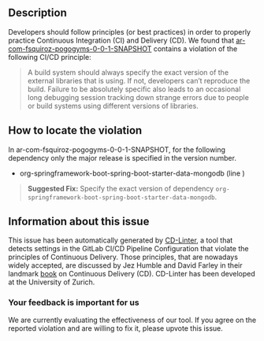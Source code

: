 
## Description
Developers should follow principles (or best practices) in order to properly practice Continuous Integration (CI) and Delivery (CD).
We found that [ar-com-fsquiroz-pogogyms-0-0-1-SNAPSHOT](https://gitlab.com/franjsaenz/pogogyms/blob/master/.gitlab-ci.yml) contains a violation of the following CI/CD principle:

> A build system should always specify the exact version of the external libraries that is using.
If not, developers can’t reproduce the build. Failure to be absolutely specific also leads to an occasional long debugging session tracking down strange errors due to people or build systems using different versions of libraries.

## How to locate the violation

In ar-com-fsquiroz-pogogyms-0-0-1-SNAPSHOT, for the following dependency only the major release is specified in the version number.

* org-springframework-boot-spring-boot-starter-data-mongodb (line )

> **Suggested Fix:** Specify the exact version of dependency `org-springframework-boot-spring-boot-starter-data-mongodb`.

## Information about this issue

This issue has been automatically generated by [CD-Linter](https://gitlab.com/Jancso/configuration-analytics), a tool that detects settings in the GitLab CI/CD Pipeline Configuration that violate the principles of Continuous Delivery. Those principles, that are nowadays widely accepted, are discussed by Jez Humble and David Farley in their landmark [book](https://www.oreilly.com/library/view/continuous-delivery-reliable/9780321670250/) on Continuous Delivery (CD). CD-Linter has been developed at the University of Zurich.

### Your feedback is important for us
We are currently evaluating the effectiveness of our tool. If you agree on the reported violation and are willing to fix it, please upvote this issue.